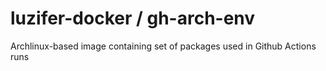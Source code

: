 # luzifer-docker / gh-arch-env

Archlinux-based image containing set of packages used in Github Actions runs
